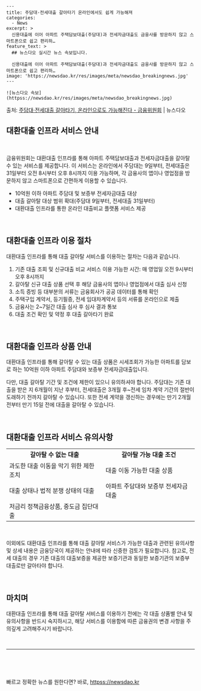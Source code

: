     ---
    title: 주담대·전세대출 갈아타기 온라인에서도 쉽게 가능해져
    categories:
      - News
    excerpt: >
      신용대출에 이어 아파트 주택담보대출(주담대)과 전세자금대출도 금융사를 방문하지 않고 스마트폰으로 쉽고 편리하…
    feature_text: >
      ## 뉴스다오 실시간 뉴스 속보입니다.
    
      신용대출에 이어 아파트 주택담보대출(주담대)과 전세자금대출도 금융사를 방문하지 않고 스마트폰으로 쉽고 편리하…
    image: 'https://newsdao.kr/res/images/meta/newsdao_breakingnews.jpg'
    ---
    
    ![뉴스다오 속보](httpss://newsdao.kr/res/images/meta/newsdao_breakingnews.jpg)

<p>출처: <a href="httpss://newsdao.kr/2945" rel="dofollow">주담대·전세대출 갈아타기, 온라인으로도 가능해진다 - 금융위원회</a> | 뉴스다오</p>

<h2 data-ke-size="size26">대환대출 인프라 서비스 안내</h2>
<p data-ke-size="size16">&nbsp;</p>
<p data-ke-size="size16">금융위원회는 대환대출 인프라를 통해 아파트 주택담보대출과 전세자금대출을 갈아탈 수 있는 서비스를 제공합니다. 이 서비스는 온라인에서 주담대는 9일부터, 전세대출은 31일부터 오전 8시부터 오후 8시까지 이용 가능하며, 각 금융사의 앱이나 영업점을 방문하지 않고 스마트폰으로 간편하게 이용할 수 있습니다.</p>
<ul>
<li>10억원 이하 아파트 주담대 및 보증부 전세자금대출 대상</li>
<li>대출 갈아탈 대상 범위 확대(주담대 9일부터, 전세대출 31일부터)</li>
<li>대환대출 인프라를 통한 온라인 대출비교 플랫폼 서비스 제공</li>
</ul>
<p data-ke-size="size16">&nbsp;</p>

<h2 data-ke-size="size26">대환대출 인프라 이용 절차</h2>
<p data-ke-size="size16">대환대출 인프라를 통해 대출 갈아탈 서비스를 이용하는 절차는 다음과 같습니다.</p>
<ol>
<li>기존 대출 조회 및 신규대출 비교 서비스 이용 가능한 시간: 매 영업일 오전 9시부터 오후 8시까지</li>
<li>갈아탈 신규 대출 상품 선택 후 해당 금융사의 앱이나 영업점에서 대출 심사 신청</li>
<li>소득 증빙 등 대부분의 서류는 금융회사가 공공 데이터를 통해 확인</li>
<li>주택구입 계약서, 등기필증, 전세 임대차계약서 등의 서류를 온라인으로 제출</li>
<li>금융사는 2~7일간 대출 심사 후 심사 결과 통보</li>
<li>대출 조건 확인 및 약정 후 대출 갈아타기 완료</li>
</ol>
<p data-ke-size="size16">&nbsp;</p>

<h2 data-ke-size="size26">대환대출 인프라 상품 안내</h2>
<p data-ke-size="size16">대환대출 인프라를 통해 갈아탈 수 있는 대출 상품은 시세조회가 가능한 아파트를 담보로 하는 10억원 이하 아파트 주담대와 보증부 전세자금대출입니다.</p>
<p data-ke-size="size16">다만, 대출 갈아탈 기간 및 조건에 제한이 있으니 유의하셔야 합니다. 주담대는 기존 대출을 받은 지 6개월이 지난 후부터, 전세대출은 3개월 후~전세 임차 계약 기간의 절반이 도래하기 전까지 갈아탈 수 있습니다. 또한 전세 계약을 갱신하는 경우에는 만기 2개월 전부터 만기 15일 전에 대출을 갈아탈 수 있습니다.</p>
<p data-ke-size="size16">&nbsp;</p>

<h2 data-ke-size="size26">대환대출 인프라 서비스 유의사항</h2>
<table>
<tbody>
<tr>
<td style="text-align: center; height: 17px;"><b>갈아탈 수 없는 대출</b></td>
<td style="text-align: center; height: 17px;"><b>갈아탈 가능 대출 조건</b></td>
</tr>
<tr>
<td style="height: 17px;">과도한 대출 이동을 막기 위한 제한 조치</td>
<td style="height: 17px;">대출 이동 가능한 대출 상품</td>
</tr>
<tr>
<td style="height: 17px;">대출 상태나 법적 분쟁 상태의 대출</td>
<td style="height: 17px;">아파트 주담대와 보증부 전세자금대출</td>
</tr>
<tr>
<td style="height: 17px;">저금리 정책금융상품, 중도금 집단대출</td>
<td style="height: 17px;"></td>
</tr>
</tbody>
</table>
<p data-ke-size="size16">&nbsp;</p>
<p data-ke-size="size16">이외에도 대환대출 인프라를 통해 대출 갈아탈 서비스가 가능한 대출과 관련된 유의사항 및 상세 내용은 금융당국이 제공하는 안내에 따라 신중한 검토가 필요합니다. 참고로, 전세 대출의 경우 기존 대출의 대출보증을 제공한 보증기관과 동일한 보증기관의 보증부 대출로만 갈아타야 합니다.</p>
<p data-ke-size="size16">&nbsp;</p>

<h2 data-ke-size="size26">마치며</h2>
<p data-ke-size="size16">대환대출 인프라를 통해 대출 갈아탈 서비스를 이용하기 전에는 각 대출 상품별 안내 및 유의사항을 반드시 숙지하시고, 해당 서비스를 이용함에 따른 금융권의 변경 사항을 주의깊게 고려해주시기 바랍니다.</p>
<p data-ke-size="size16">&nbsp;</p>

<hr>
<p data-ke-size="size16">&nbsp;</p>
<p data-ke-size="size16">&nbsp;</p> 

빠르고 정확한 뉴스를 원한다면? 바로, <a href="httpss://newsdao.kr" rel="dofollow">httpss://newsdao.kr</a>


    